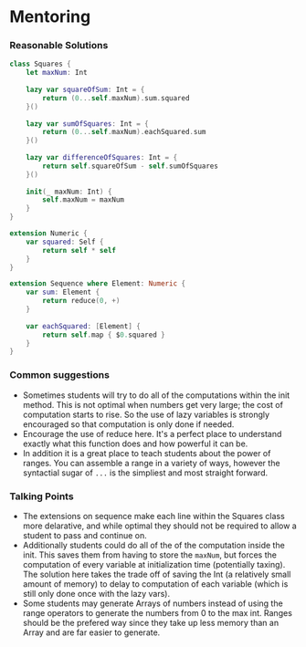 # Mentoring

### Reasonable Solutions

```swift
class Squares {
    let maxNum: Int
    
    lazy var squareOfSum: Int = {
        return (0...self.maxNum).sum.squared
    }()
    
    lazy var sumOfSquares: Int = {
        return (0...self.maxNum).eachSquared.sum
    }()
    
    lazy var differenceOfSquares: Int = {
        return self.squareOfSum - self.sumOfSquares
    }()
    
    init(_ maxNum: Int) {
        self.maxNum = maxNum
    }
}

extension Numeric {
    var squared: Self {
        return self * self
    }
}

extension Sequence where Element: Numeric {
    var sum: Element {
        return reduce(0, +)
    }
    
    var eachSquared: [Element] {
        return self.map { $0.squared }
    }
}
```

### Common suggestions

- Sometimes students will try to do all of the computations within the init method. This is not optimal when numbers get very large; the cost of computation starts to rise. So the use of lazy variables is strongly encouraged so that computation is only done if needed.
- Encourage the use of reduce here. It's a perfect place to understand exactly what this function does and how powerful it can be.
- In addition it is a great place to teach students about the power of ranges. You can assemble a range in a variety of ways, however the syntactial sugar of `...` is the simpliest and most straight forward.

### Talking Points

- The extensions on sequence make each line within the Squares class more delarative, and while optimal they should not be required to allow a student to pass and continue on.
- Additionally students could do all of the of the computation inside the init. This saves them from having to store the `maxNum`, but forces the computation of every variable at initialization time (potentially taxing). The solution here takes the trade off of saving the Int (a relatively small amount of memory) to delay to computation of each variable (which is still only done once with the lazy vars).
- Some students may generate Arrays of numbers instead of using the range operators to generate the numbers from 0 to the max int. Ranges should be the prefered way since they take up less memory than an Array and are far easier to generate.
